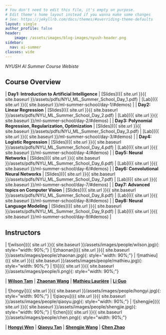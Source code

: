 ```yaml
---
# You don't need to edit this file, it's empty on purpose.
# Edit theme's home layout instead if you wanna make some changes
# See: https://jekyllrb.com/docs/themes/#overriding-theme-defaults
layout: single
author_profile: false
header:
    image: /assets/images/blog-images/nyush-header.png
sidebar:
  nav: ai-summer
classes: wide
---
```


*NYUSH AI Summer Course Webiste*

## Course Overview

| **Day1: Introduction to Artificial Intelligence** | [Slides]({{ site.url }}{{ site.baseurl }}/assets/pdfs/NYU_ML_Summer_School_Day_1.pdf) | [Lab]({{ site.url }}{{ site.baseurl }}/ml-summer-school/day-1/#demos) |
| **Day2: Linear Regression** | [Slides]({{ site.url }}{{ site.baseurl }}/assets/pdfs/NYU_ML_Summer_School_Day_2.pdf) | [Lab]({{ site.url }}{{ site.baseurl }}/ml-summer-school/day-2/#demos) |
| **Day3: Polynomial Regression, Regularization, Optimization** | [Slides]({{ site.url }}{{ site.baseurl }}/assets/pdfs/NYU_ML_Summer_School_Day_3.pdf) | [Lab]({{ site.url }}{{ site.baseurl }}/ml-summer-school/day-3/#demos) |
| **Day4: Logistic Regression** | [Slides]({{ site.url }}{{ site.baseurl }}/assets/pdfs/NYU_ML_Summer_School_Day_4.pdf) | [Lab]({{ site.url }}{{ site.baseurl }}/ml-summer-school/day-4/#demos) |
| **Day5: Neural Networks** | [Slides]({{ site.url }}{{ site.baseurl }}/assets/pdfs/NYU_ML_Summer_School_Day_6.pdf) | [Lab]({{ site.url }}{{ site.baseurl }}/ml-summer-school/day-6/#demos) |
| **Day6: Convolutional Neural Networks** | [Slides]({{ site.url }}{{ site.baseurl }}/assets/pdfs/NYU_ML_Summer_School_Day_7.pdf) | [Lab]({{ site.url }}{{ site.baseurl }}/ml-summer-school/day-7/#demos) |
| **Day7: Advanced topics on Computer Vision** | [Slides]({{ site.url }}{{ site.baseurl }}/assets/pdfs/NYU_ML_Summer_School_Day_8.pdf) | [Lab]({{ site.url }}{{ site.baseurl }}/ml-summer-school/day-8/#demos) |
| **Day8: Neural Language Modeling** | [Slides]({{ site.url }}{{ site.baseurl }}/assets/pdfs/NYU_ML_Summer_School_Day_9.pdf) | [Lab]({{ site.url }}{{ site.baseurl }}/ml-summer-school/day-9/#demos) |

## Instructors

| ![wilson]({{ site.url }}{{ site.baseurl }}/assets/images/people/wilson.jpg){: style="width: 90%;"} | ![zhaonan]({{ site.url }}{{ site.baseurl }}/assets/images/people/zhaonan.jpg){: style="width: 90%;"} | ![mathieu]({{ site.url }}{{ site.baseurl }}/assets/images/people/mathieu.jpg){: style="width: 90%;"} | ![li]({{ site.url }}{{ site.baseurl }}/assets/images/people/li.png){: style="width: 90%;"} 

| **[Wilson Tam](https://cs.shanghai.nyu.edu/faculty/yik-cheung-tam-tanyizhang)** | **[Zhaonan Wang](https://cs.shanghai.nyu.edu/faculty/zhaonan-wang-wangzhaonan)** | **[Mathieu Laurière](https://cs.shanghai.nyu.edu/faculty/mathieu-lauriere)** | **[Li Guo](https://cs.shanghai.nyu.edu/faculty/li-guo-guoli)** 

| ![hongyi]({{ site.url }}{{ site.baseurl }}/assets/images/people/hongyi.jpg){: style="width: 90%;"} | ![qiaoyu]({{ site.url }}{{ site.baseurl }}/assets/images/people/qiaoyu.jpg){: style="width: 90%;"} | ![shengjie]({{ site.url }}{{ site.baseurl }}/assets/images/people/shengjie.jpg){: style="width: 90%;"} | ![chen]({{ site.url }}{{ site.baseurl }}/assets/images/people/chen.png){: style="width: 90%;"} 

| **[Hongyi Wen](https://cs.shanghai.nyu.edu/faculty/hongyi-wen-wenhongyi)** | **[Qiaoyu Tan](https://cs.shanghai.nyu.edu/faculty/qiaoyu-tan-tanqiaoyu)** | **[Shengjie Wang](https://cs.shanghai.nyu.edu/faculty/shengjie-wang-wangshengjie)** | **[Chen Zhao](https://cs.shanghai.nyu.edu/faculty/chen-zhao-zhaochen)** 
